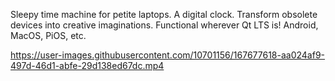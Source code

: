 Sleepy time machine for petite laptops. A digital clock.
Transform obsolete devices into creative imaginations.
Functional wherever Qt LTS is! Android, MacOS, PiOS, etc.

https://user-images.githubusercontent.com/10701156/167677618-aa024af9-497d-46d1-abfe-29d138ed67dc.mp4
